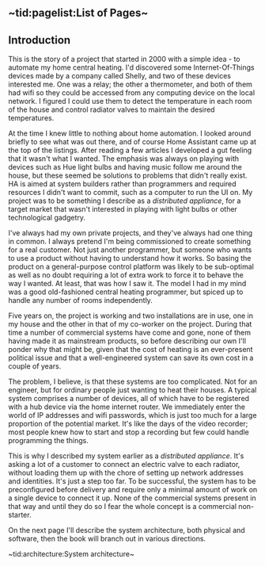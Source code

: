 ## ~tid:pagelist:List of Pages~ ##

## Introduction ##

This is the story of a project that started in 2000 with a simple idea - to automate my home central heating. I'd discovered some Internet-Of-Things devices made by a company called Shelly, and two of these devices interested me. One was a relay; the other a thermometer, and both of them had wifi so they could be accessed from any computing device on the local network. I figured I could use them to detect the temperature in each room of the house and control radiator valves to maintain the desired temperatures.

At the time I knew little to nothing about home automation. I looked around briefly to see what was out there, and of course Home Assistant came up at the top of the listings. After reading a few articles I developed a gut feeling that it wasn't what I wanted. The emphasis was always on playing with devices such as Hue light bulbs and having music follow me around the house, but these seemed be solutions to problems that didn't really exist. HA is aimed at system builders rather than programmers and required resources I didn't want to commit, such as a computer to run the UI on. My project was to be something I describe as a _distributed appliance_, for a target market that wasn't interested in playing with light bulbs or other technological gadgetry.

I've always had my own private projects, and they've always had one thing in common. I always pretend I'm being commissioned to create something for a real customer. Not just another programmer, but someone who wants to use a product without having to understand how it works. So basing the product on a general-purpose control platform was likely to be sub-optimal as well as no doubt requiring a lot of extra work to force it to behave the way I wanted. At least, that was how I saw it. The model I had in my mind was a good old-fashioned central heating programmer, but spiced up to handle any number of rooms independently.

Five years on, the project is working and two installations are in use, one in my house and the other in that of my co-worker on the project. During that time a number of commercial systems have come and gone, none of them having made it as mainstream products, so before describing our own I'll ponder why that might be, given that the cost of heating is an ever-present political issue and that a well-engineered system can save its own cost in a couple of years.

The problem, I believe, is that these systems are too complicated. Not for an engineer, but for ordinary people just wanting to heat their houses. A typical system comprises a number of devices, all of which have to be registered with a hub device via the home internet router. We immediately enter the world of IP addresses and wifi passwords, which is just too much for a large proportion of the potential market. It's like the days of the video recorder; most people knew how to start and stop a recording but few could handle programming the things.

This is why I described my system earlier as a _distributed appliance_. It's asking a lot of a customer to connect an electric valve to each radiator, without loading them up with the chore of setting up network addresses and identities. It's just a step too far. To be successful, the system has to be preconfigured before delivery and require only a minimal amount of work on a single device to connect it up. None of the commercial systems present in that way and until they do so I fear the whole concept is a commercial non-starter.

On the next page I'll describe the system architecture, both physical and software, then the book will branch out in various directions.

~tid:architecture:System architecture~

